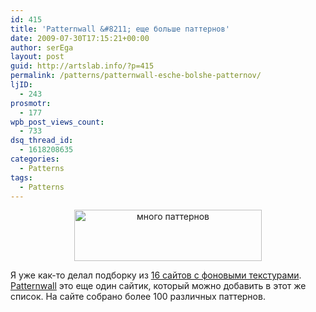 ```yaml
---
id: 415
title: 'Patternwall &#8211; еще больше паттернов'
date: 2009-07-30T17:15:21+00:00
author: serEga
layout: post
guid: http://artslab.info/?p=415
permalink: /patterns/patternwall-esche-bolshe-patternov/
ljID:
  - 243
prosmotr:
  - 177
wpb_post_views_count:
  - 733
dsq_thread_id:
  - 1618208635
categories:
  - Patterns
tags:
  - Patterns
---
```

<p style="text-align: center;">
  <a href="http://artslab.info/wp-content/uploads/pattern_wall.jpg"><img src="http://artslab.info/wp-content/uploads/pattern_wall-300x82.jpg" alt="много паттернов" title="pattern_wall" width="300" height="82" class="alignnone size-medium wp-image-1372" /></a>
</p>

Я уже как-то делал подборку из <a href="http://artslab.info/2008/05/16-caytov-s-fonovyimi-teksturami/" target="_blank">16 cайтов с фоновыми текстурами</a>. <a href="http://patternwall.com/" target="_blank">Patternwall</a> это еще один сайтик, который можно добавить в этот же список. На сайте собрано более 100 различных паттернов.